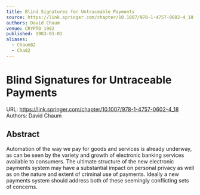 ```yaml
---
title: Blind Signatures for Untraceable Payments
source: https://link.springer.com/chapter/10.1007/978-1-4757-0602-4_18
authors: David Chaum
venue: CRYPTO 1982
published: 1983-01-01
aliases:
  - Chaum82
  - Cha82
---
```

# Blind Signatures for Untraceable Payments
URL: https://link.springer.com/chapter/10.1007/978-1-4757-0602-4_18
Authors: David Chaum

## Abstract
Automation of the way we pay for goods and services is already underway, as can be seen by the variety and growth of electronic banking services available to consumers. The ultimate structure of the new electronic payments system may have a substantial impact on personal privacy as well as on the nature and extent of criminal use of payments. Ideally a new payments system should address both of these seemingly conflicting sets of concerns.